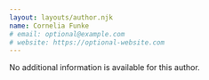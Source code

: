 ```yaml
---
layout: layouts/author.njk
name: Cornelia Funke
# email: optional@example.com
# website: https://optional-website.com
---
```

No additional information is available for this author.
